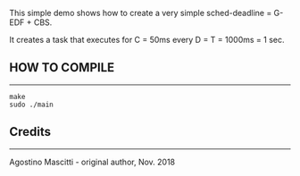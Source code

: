 This simple demo shows how to create a very simple sched-deadline = G-EDF + CBS.

It creates a task that executes for C = 50ms every D = T = 1000ms = 1 sec.

## HOW TO COMPILE
----------------------------------------------

    make
    sudo ./main


## Credits
-----------------------------------------------
Agostino Mascitti - original author, Nov. 2018

